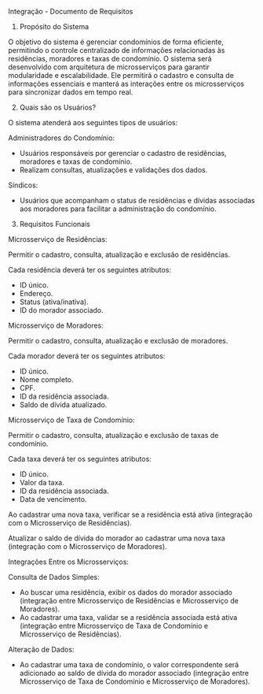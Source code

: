 Integração - Documento de Requisitos

1. Propósito do Sistema

O objetivo do sistema é gerenciar condomínios de forma eficiente, permitindo o controle centralizado de informações relacionadas às residências, moradores e taxas de condomínio. O sistema será desenvolvido com arquitetura de microsserviços para garantir modularidade e escalabilidade. Ele permitirá o cadastro e consulta de informações essenciais e manterá as interações entre os microsserviços para sincronizar dados em tempo real.

2. Quais são os Usuários?

O sistema atenderá aos seguintes tipos de usuários:

  Administradores do Condomínio:
   - Usuários responsáveis por gerenciar o cadastro de residências, moradores e taxas de condomínio.
   - Realizam consultas, atualizações e validações dos dados.

   Síndicos:
   - Usuários que acompanham o status de residências e dívidas associadas aos moradores para facilitar a administração do condomínio.

3. Requisitos Funcionais

Microsserviço de Residências:

 Permitir o cadastro, consulta, atualização e exclusão de residências.

 Cada residência deverá ter os seguintes atributos:
   - ID único.
   - Endereço.
   - Status (ativa/inativa).
   - ID do morador associado.

Microsserviço de Moradores:

  Permitir o cadastro, consulta, atualização e exclusão de moradores.

  Cada morador deverá ter os seguintes atributos:
   - ID único.
   - Nome completo.
   - CPF.
   - ID da residência associada.
   - Saldo de dívida atualizado.

Microsserviço de Taxa de Condomínio:

 Permitir o cadastro, consulta, atualização e exclusão de taxas de condomínio.

 Cada taxa deverá ter os seguintes atributos:
   - ID único.
   - Valor da taxa.
   - ID da residência associada.
   - Data de vencimento.

 Ao cadastrar uma nova taxa, verificar se a residência está ativa (integração com o Microsserviço de Residências).

 Atualizar o saldo de dívida do morador ao cadastrar uma nova taxa (integração com o Microsserviço de Moradores).

Integrações Entre os Microsserviços:

 Consulta de Dados Simples:
   - Ao buscar uma residência, exibir os dados do morador associado (integração entre Microsserviço de Residências e Microsserviço de Moradores).
   - Ao cadastrar uma taxa, validar se a residência associada está ativa (integração entre Microsserviço de Taxa de Condomínio e Microsserviço de Residências).

 Alteração de Dados:
   - Ao cadastrar uma taxa de condomínio, o valor correspondente será adicionado ao saldo de dívida do morador associado (integração entre Microsserviço de Taxa de Condomínio e Microsserviço de Moradores).
